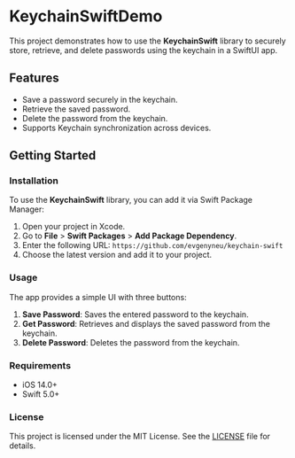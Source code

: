 # KeychainSwiftDemo

This project demonstrates how to use the **KeychainSwift** library to securely store, retrieve, and delete passwords using the keychain in a SwiftUI app.

## Features

- Save a password securely in the keychain.
- Retrieve the saved password.
- Delete the password from the keychain.
- Supports Keychain synchronization across devices.

## Getting Started

### Installation

To use the **KeychainSwift** library, you can add it via Swift Package Manager:

1. Open your project in Xcode.
2. Go to **File** > **Swift Packages** > **Add Package Dependency**.
3. Enter the following URL: `https://github.com/evgenyneu/keychain-swift`
4. Choose the latest version and add it to your project.

### Usage

The app provides a simple UI with three buttons:
1. **Save Password**: Saves the entered password to the keychain.
2. **Get Password**: Retrieves and displays the saved password from the keychain.
3. **Delete Password**: Deletes the password from the keychain.

### Requirements

- iOS 14.0+
- Swift 5.0+

### License

This project is licensed under the MIT License. See the [LICENSE](LICENSE) file for details.

